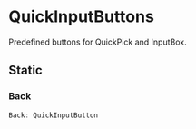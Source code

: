 # QuickInputButtons

Predefined buttons for QuickPick and InputBox.

## Static

### Back

```typescript
Back: QuickInputButton
```

